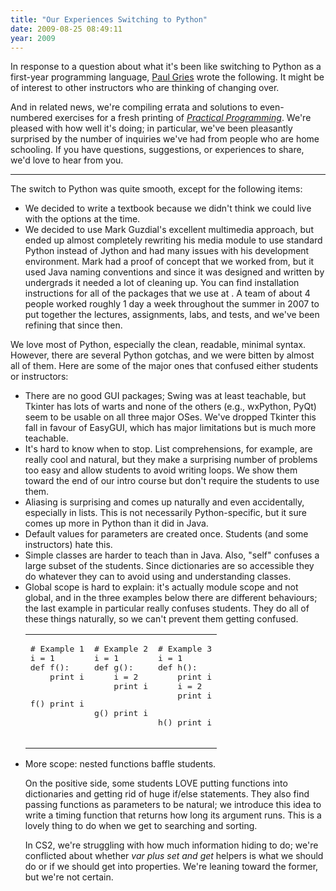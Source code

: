 ```yaml
---
title: "Our Experiences Switching to Python"
date: 2009-08-25 08:49:11
year: 2009
---
```

In response to a question about what it's been like switching to Python as a first-year programming language, <a href="http://www.cs.utoronto.ca/~pgries">Paul Gries</a> wrote the following.  It might be of interest to other instructors who are thinking of changing over.

And in related news, we're compiling errata and solutions to even-numbered exercises for a fresh printing of <em><a href="http://pragprog.com/titles/gwpy/practical-programming">Practical Programming</a></em>. We're pleased with how well it's doing; in particular, we've been pleasantly surprised by the number of inquiries we've had from people who are home schooling. If you have questions, suggestions, or experiences to share, we'd love to hear from you.

<hr>
The switch to Python was quite smooth, except for the following items:
<ul>
  <li>We decided to write a textbook because we didn't think we could live with the options at the time.</li>
  <li>We decided to use Mark Guzdial's excellent multimedia approach, but ended up almost completely rewriting his media module to use standard Python instead of Jython and had many issues with his development environment.  Mark had a proof of concept that we worked from, but it used Java naming conventions and since it was designed and written by undergrads it needed a lot of cleaning up.  You can find installation instructions for all of the packages that we use at <a href="http://www.cdf.utoronto.ca/~pgries/pybook/"></a>. A team of about 4 people worked roughly 1 day a week throughout the summer in 2007 to put together the lectures, assignments, labs, and tests, and we've been refining that since then.</li>
</ul>
We love most of Python, especially the clean, readable, minimal syntax.  However, there are several Python gotchas, and we were bitten by almost all of them.  Here are some of the major ones that confused either students or instructors:
<ul>
  <li>There are no good GUI packages; Swing was at least teachable, but Tkinter has lots of warts and none of the others (e.g., wxPython, PyQt) seem to be usable on all three major OSes.  We've dropped Tkinter this fall in favour of EasyGUI, which has major limitations but is much more teachable.</li>
  <li>It's hard to know when to stop.  List comprehensions, for example, are really cool and natural, but they make a surprising number of problems too easy and allow students to avoid writing loops.  We show them toward the end of our intro course but don't require the students to use them.</li>
  <li>Aliasing is surprising and comes up naturally and even accidentally, especially in lists.  This is not necessarily Python-specific, but it sure comes up more in Python than it did in Java.</li>
  <li>Default values for parameters are created once.  Students (and some instructors) hate this.</li>
  <li>Simple classes are harder to teach than in Java.  Also, "self" confuses a large subset of the students.  Since dictionaries are so accessible they do whatever they can to avoid using and understanding classes.</li>
  <li>Global scope is hard to explain: it's actually module scope and not global, and in the three examples below there are different behaviours; the last example in particular really confuses students. They do all of these things naturally, so we can't prevent them getting confused.
<table class="centered">
<tbody>
<tr>
<td valign="top">
<pre># Example 1
i = 1
def f():
    print i

f()
print i</pre>
</td>
<td valign="top">
<pre># Example 2
i = 1
def g():
    i = 2
    print i

g()
print i</pre>
</td>
<td valign="top">
<pre># Example 3
i = 1
def h():
    print i
    i = 2
    print i

h()
print i</pre>
</td>
</tr>
</tbody></table>
</li>
  <li>More scope: nested functions baffle students.

On the positive side, some students LOVE putting functions into dictionaries and getting rid of huge if/else statements.  They also find passing functions as parameters to be natural; we introduce this idea to write a timing function that returns how long its argument runs.  This is a lovely thing to do when we get to searching and sorting.

In CS2, we're struggling with how much information hiding to do; we're conflicted about whether __var plus set_ and get_ helpers is what we should do or if we should get into properties.  We're leaning toward the former, but we're not certain.</li>
</ul>
